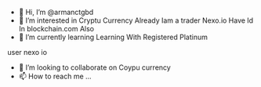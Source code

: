 - 👋 Hi, I’m @armanctgbd
- 👀 I’m interested in Cryptu Currency 
Already Iam a trader Nexo.io
Have Id In blockchain.com Also  
- 🌱 I’m currently learning Learning With Registered Platinum 



 user nexo io
- 💞️ I’m looking to collaborate on Coypu currency 
- 📫 How to reach me ...

<!---
armanctgbd/armanctgbd is a ✨ special ✨ repository because its `README.md` (this file) appears on your GitHub profile.
You can click the Preview link to take a look at your changes.
--->
